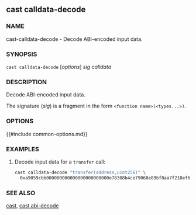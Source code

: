 ## cast calldata-decode

### NAME

cast-calldata-decode - Decode ABI-encoded input data.

### SYNOPSIS

``cast calldata-decode`` [*options*] *sig* *calldata*

### DESCRIPTION

Decode ABI-encoded input data.

The signature (*sig*) is a fragment in the form `<function name>(<types...>)`.

### OPTIONS

{{#include common-options.md}}

### EXAMPLES

1. Decode input data for a `transfer` call:
    ```sh
    cast calldata-decode "transfer(address,uint256)" \
      0xa9059cbb000000000000000000000000e78388b4ce79068e89bf8aa7f218ef6b9ab0e9d0000000000000000000000000000000000000000000000000008a8e4b1a3d8000
    ```

### SEE ALSO

[cast](./cast.md), [cast abi-decode](./cast-abi-decode.md)
